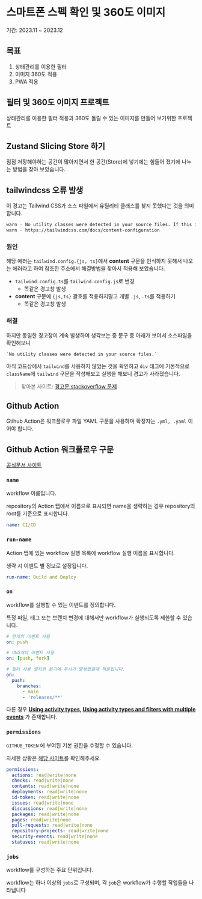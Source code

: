 # 스마트폰 스펙 확인 및 360도 이미지

기간: 2023.11 ~ 2023.12

## 목표

1. 상태관리를 이용한 필터
2. 이미지 360도 적용
3. PWA 적용

## 필터 및 360도 이미지 프로젝트

상태관리를 이용한 필터 적용과 360도 돌릴 수 있는 이미지를 만들어 보기위한 프로젝트


## Zustand Slicing Store 하기

점점 저장해야하는 공간이 많아지면서 한 공간(Store)에 넣기에는 힘들어 졌기에 나누는 방법을 찾아 보았습니다.

## tailwindcss 오류 발생

이 경고는 Tailwind CSS가 소스 파일에서 유틸리티 클래스를 찾지 못했다는 것을 의미합니다.

```bash
warn - No utility classes were detected in your source files. If this is unexpected, double-check the `content` option in your Tailwind CSS configuration.
warn - https://tailwindcss.com/docs/content-configuration
```

### 원인

해당 에러는 `tailwind.config.{js, ts}`에서 **content** 구문을 인식하지 못해서 나오는 에러라고 하여 참조한 주소에서 해결방법을 찾아서 적용해 보았습니다.

- `tailwind.config.ts`를 `tailwind.config.js`로 변경 
  - 똑같은 경고창 발생
- **content** 구문에 `{js,ts}` 괄호를 적용하지말고 개별 `.js`, `.ts`를 적용하기
  - 똑같은 경고창 발생

### 해결

하지만 동일한 경고창이 계속 발생하여 생각보는 중 문구 중 아래가 보여서 소스파일을 확인해보니

```bash
`No utility classes were detected in your source files.`
```

아직 코드상에서 `tailwind`를 사용하지 않았는 것을 확인하고 `div` 태그에 기본적으로 `className`에 `tailwind` 구문을 작성해보고 실행을 해보니 경고가 사라졌습니다.

> 찾아본 사이트: [경고문 stackoverflow 문제](https://stackoverflow.com/questions/71070781/tailwind-css-classes-is-not-working-in-my-project)

## Github Action

Gtihub Action은 워크플로우 파일 YAML 구문을 사용하며 확장자는 `.yml, .yaml` 이어야 합니다.

## Github Action 워크플로우 구문

[공식문서 사이트](https://docs.github.com/ko/actions/using-workflows/workflow-syntax-for-github-actions)

### `name`

workflow 이름입니다.

repository의  Action 탭에서 이름으로 표시되면 name을 생략하는 경우 repository의 root를 기준으로 표시합니다.

```yaml
name: CI/CD
```

### `run-name`

Action 탭에 있는 workflow 실행 목록에 workflow  실행 이름을 표시합니다.

생략 시 이벤트 별 정보로 설정됩니다.

```yaml
run-name: Build and Deploy
```

### `on`

 workflow를 실행할 수 있는 이벤트를 정의합니다.

특정 파일, 태그 또는 브랜치 변경에 대해서만 workflow가 실행되도록 제한할 수 있습니다.

```yaml
# 한개의 이벤트 사용
on: push 
```

```yaml
# 여러개의 이벤트 사용
on: [push, fork]
```

```yaml
# 필터 사용 일치한 분기에 푸시가 발생했을때 적용됩니다.
on:
  push:
    branches:
      - main
      - 'releases/**'
```

다른 경우 **[Using activity types](https://docs.github.com/ko/actions/using-workflows/workflow-syntax-for-github-actions#using-activity-types), [Using activity types and filters with multiple events](https://docs.github.com/ko/actions/using-workflows/workflow-syntax-for-github-actions#using-activity-types-and-filters-with-multiple-events)** 가 존재합니다.

### **`permissions`**

`GITHUB_TOKEN` 에 부여된 기본 권한을 수정할 수 있습니다.

자세한 상황은 [해당 사이트](https://docs.github.com/ko/actions/using-workflows/workflow-syntax-for-github-actions#permissions)를 확인해주세요.

```yaml
permissions:
  actions: read|write|none
  checks: read|write|none
  contents: read|write|none
  deployments: read|write|none
  id-token: read|write|none
  issues: read|write|none
  discussions: read|write|none
  packages: read|write|none
  pages: read|write|none
  pull-requests: read|write|none
  repository-projects: read|write|none
  security-events: read|write|none
  statuses: read|write|none
```

### `jobs`

workflow를 구성하는 주요 단위입니다.

workflow는 하나 이상의 `jobs`로 구성되며, 각 `job`은 workflow가 수행할 작업들을 나타냅니다
